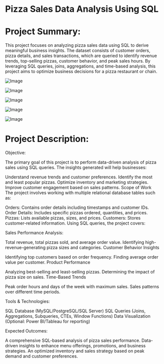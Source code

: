 # Pizza Sales Data Analysis Using SQL

# Project Summary:

This project focuses on analyzing pizza sales data using SQL to derive meaningful business insights. The dataset consists of customer orders, pizza details, and sales transactions, which are queried to identify revenue trends, top-selling pizzas, customer behavior, and peak sales hours. By leveraging SQL queries, joins, aggregations, and time-based analysis, this project aims to optimize business decisions for a pizza restaurant or chain.

![Image](https://github.com/user-attachments/assets/9500011f-81f0-4da7-a338-dbc40b1b0a5b)

![Image](https://github.com/user-attachments/assets/9cc73ad7-e135-470a-a3d6-75f1f817f48f)

![Image](https://github.com/user-attachments/assets/a4483846-bbb2-49f4-af2b-3d50bf3d3db0)

![Image](https://github.com/user-attachments/assets/14642370-db89-4537-a511-b188c943c1fa)

![Image](https://github.com/user-attachments/assets/e527418b-816e-4f3e-8399-f96812ca5f5b)

# Project Description:

Objective:

The primary goal of this project is to perform data-driven analysis of pizza sales using SQL queries. The insights generated will help businesses:

Understand revenue trends and customer preferences.
Identify the most and least popular pizzas.
Optimize inventory and marketing strategies.
Improve customer engagement based on sales patterns.
Scope of Work
The project involves working with multiple relational database tables such as:

Orders: Contains order details including timestamps and customer IDs.
Order Details: Includes specific pizzas ordered, quantities, and prices.
Pizzas: Lists available pizzas, sizes, and prices.
Customers: Stores customer-related information.
Using SQL queries, the project covers:

Sales Performance Analysis:

Total revenue, total pizzas sold, and average order value.
Identifying high-revenue-generating pizza sizes and categories.
Customer Behavior Insights

Identifying top customers based on order frequency.
Finding average order value per customer.
Product Performance

Analyzing best-selling and least-selling pizzas.
Determining the impact of pizza size on sales.
Time-Based Trends

Peak order hours and days of the week with maximum sales.
Sales patterns over different time periods.

Tools & Technologies:

SQL Database (MySQL/PostgreSQL/SQL Server)
SQL Queries (Joins, Aggregations, Subqueries, CTEs, Window Functions)
Data Visualization (Optional: Power BI/Tableau for reporting)

Expected Outcomes:

A comprehensive SQL-based analysis of pizza sales performance.
Data-driven insights to enhance menu offerings, promotions, and business strategies.
An optimized inventory and sales strategy based on peak demand and customer preferences.
